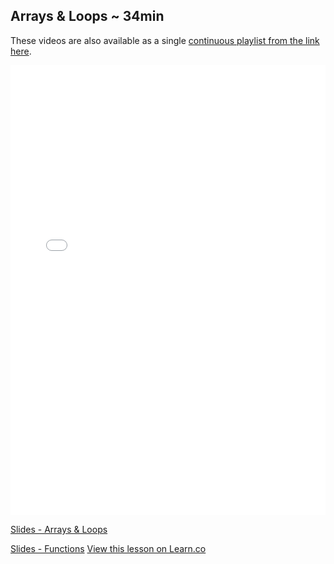 

## Arrays & Loops ~ 34min

These videos are also available as a single [continuous playlist from the link here](https://www.youtube.com/watch?v=soNGZxF9RLM&list=PLj148bJp5wiwVeSktZOBlfX1nVxGVlZmn).

<iframe width="100%" height="720" src="//www.youtube.com/embed/soNGZxF9RLM?list=PLj148bJp5wiwVeSktZOBlfX1nVxGVlZmn&amp;controls=1&amp;showinfo=1" frameborder="0" allowfullscreen></iframe>

[Slides - Arrays & Loops](https://docs.google.com/presentation/d/1_vbs1-cpbzCg5MQm0LwABhhlBZAhtcBkOn4qr_6ipjc/edit?usp=sharing)

[Slides - Functions](https://docs.google.com/presentation/d/1yoZyfQbvEfw53Pp03Bd_ziY8-Ai0jqCeQ0NKy4EAce8/edit?usp=sharing)
<a href='https://learn.co/lessons/fe-js-arrays-and-loops' data-visibility='hidden'>View this lesson on Learn.co</a>
